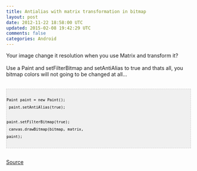 ```yaml
---
title: Antialias with matrix transformation in bitmap
layout: post
date: 2012-11-22 18:58:00 UTC
updated: 2015-02-08 19:42:29 UTC
comments: false
categories: Android
---
```

Your image change it resolution when you use Matrix and transform it?<br /><br />Use a Paint and setFilterBitmap and setAntiAlias to true and thats all, you bitmap colors will not going to be changed at all...<br /><br /><pre style="background-image: URL(http://2.bp.blogspot.com/_z5ltvMQPaa8/SjJXr_U2YBI/AAAAAAAAAAM/46OqEP32CJ8/s320/codebg.gif); background: #f0f0f0; border: 1px dashed #CCCCCC; color: black; font-family: arial; font-size: 12px; height: auto; line-height: 20px; overflow: auto; padding: 0px; text-align: left; width: 99%;"><code style="color: black; word-wrap: normal;"> Paint paint = new Paint();  <br /> paint.setAntiAlias(true);  <br /> paint.setFilterBitmap(true);  <br /> canvas.drawBitmap(bitmap, matrix, paint);  <br /></code></pre><br /><a href="http://stackoverflow.com/a/4846130">Source</a>